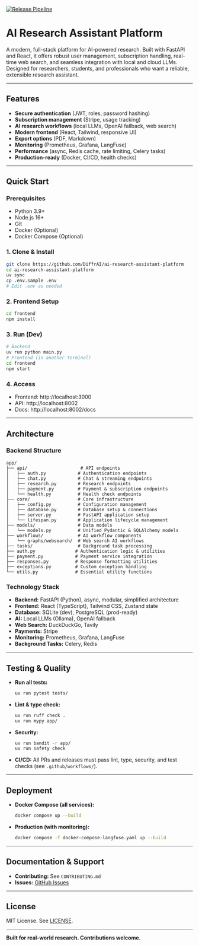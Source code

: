 [![Release Pipeline](https://github.com/DiffrAI/ai-research-assistant-platform/actions/workflows/release-pipeline.yml/badge.svg)](https://github.com/DiffrAI/ai-research-assistant-platform/actions/workflows/release-pipeline.yml)

# AI Research Assistant Platform

A modern, full-stack platform for AI-powered research. Built with FastAPI and React, it offers robust user management, subscription handling, real-time web search, and seamless integration with local and cloud LLMs. Designed for researchers, students, and professionals who want a reliable, extensible research assistant.

---

## Features
- **Secure authentication** (JWT, roles, password hashing)
- **Subscription management** (Stripe, usage tracking)
- **AI research workflows** (local LLMs, OpenAI fallback, web search)
- **Modern frontend** (React, Tailwind, responsive UI)
- **Export options** (PDF, Markdown)
- **Monitoring** (Prometheus, Grafana, LangFuse)
- **Performance** (async, Redis cache, rate limiting, Celery tasks)
- **Production-ready** (Docker, CI/CD, health checks)

---

## Quick Start

### Prerequisites
- Python 3.9+
- Node.js 16+
- Git
- Docker (Optional)
- Docker Compose (Optional)

### 1. Clone & Install
```bash
git clone https://github.com/DiffrAI/ai-research-assistant-platform
cd ai-research-assistant-platform
uv sync
cp .env.sample .env
# Edit .env as needed
```

### 2. Frontend Setup
```bash
cd frontend
npm install
```

### 3. Run (Dev)
```bash
# Backend
uv run python main.py
# Frontend (in another terminal)
cd frontend
npm start
```

### 4. Access
- Frontend: http://localhost:3000
- API: http://localhost:8002
- Docs: http://localhost:8002/docs

---

## Architecture

### Backend Structure
```
app/
├── api/                    # API endpoints
│   ├── auth.py            # Authentication endpoints
│   ├── chat.py            # Chat & streaming endpoints
│   ├── research.py        # Research endpoints
│   ├── payment.py         # Payment & subscription endpoints
│   └── health.py          # Health check endpoints
├── core/                  # Core infrastructure
│   ├── config.py          # Configuration management
│   ├── database.py        # Database setup & connections
│   ├── server.py          # FastAPI application setup
│   └── lifespan.py        # Application lifecycle management
├── models/                # Data models
│   └── models.py          # Unified Pydantic & SQLAlchemy models
├── workflows/             # AI workflow components
│   └── graphs/websearch/  # Web search AI workflows
├── tasks/                 # Background task processing
├── auth.py               # Authentication logic & utilities
├── payment.py            # Payment service integration
├── responses.py          # Response formatting utilities
├── exceptions.py         # Custom exception handling
└── utils.py              # Essential utility functions
```

### Technology Stack
- **Backend:** FastAPI (Python), async, modular, simplified architecture
- **Frontend:** React (TypeScript), Tailwind CSS, Zustand state
- **Database:** SQLite (dev), PostgreSQL (prod-ready)
- **AI:** Local LLMs (Ollama), OpenAI fallback
- **Web Search:** DuckDuckGo, Tavily
- **Payments:** Stripe
- **Monitoring:** Prometheus, Grafana, LangFuse
- **Background Tasks:** Celery, Redis

---

## Testing & Quality

- **Run all tests:**
  ```bash
  uv run pytest tests/
  ```
- **Lint & type check:**
  ```bash
  uv run ruff check .
  uv run mypy app/
  ```
- **Security:**
  ```bash
  uv run bandit -r app/
  uv run safety check
  ```
- **CI/CD:** All PRs and releases must pass lint, type, security, and test checks (see `.github/workflows/`).

---

## Deployment

- **Docker Compose (all services):**
  ```bash
  docker compose up --build
  ```
- **Production (with monitoring):**
  ```bash
  docker compose -f docker-compose-langfuse.yaml up --build
  ```

---

## Documentation & Support


- **Contributing:** See `CONTRIBUTING.md`
- **Issues:** [GitHub Issues](https://github.com/DiffrAI/ai-research-assistant-platform/issues)

---

## License
MIT License. See [LICENSE](LICENSE).

---

**Built for real-world research. Contributions welcome.**
